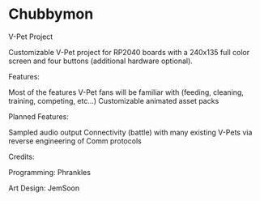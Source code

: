 # Chubbymon
V-Pet Project

Customizable V-Pet project for RP2040 boards with a 240x135 full color screen and four buttons (additional hardware optional).

Features:

Most of the features V-Pet fans will be familiar with (feeding, cleaning, training, competing, etc...)
Customizable animated asset packs

Planned Features:

Sampled audio output
Connectivity (battle) with many existing V-Pets via reverse engineering of Comm protocols

Credits:

Programming: Phrankles

Art Design: JemSoon
